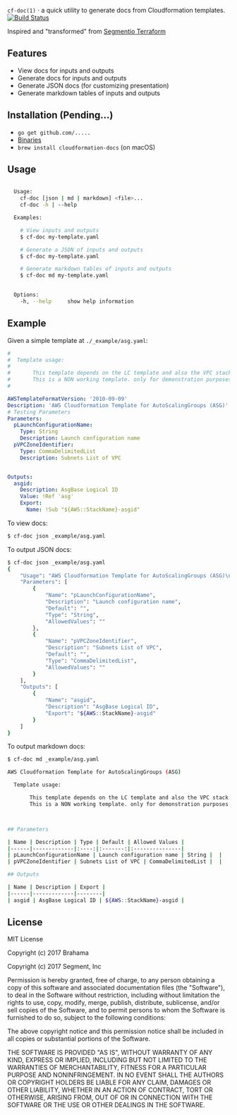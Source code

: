 
  `cf-doc(1)` &sdot; a quick utility to generate docs from Cloudformation templates. [![Build Status](https://travis-ci.org/brahama/cf-doc.svg?branch=dev)](https://travis-ci.org/brahama/cf-doc)

  Inspired and "transformed" from [Segmentio Terraform](https://github.com/segmentio/terraform-docs)  


## Features

  - View docs for inputs and outputs
  - Generate docs for inputs and outputs
  - Generate JSON docs (for customizing presentation)
  - Generate markdown tables of inputs and outputs

## Installation (Pending...)

  - `go get github.com/.....`
  - [Binaries](https://github.com/......)
  - `brew install cloudformation-docs` (on macOS)

## Usage

```bash

  Usage:
    cf-doc [json | md | markdown] <file>...
    cf-doc -h | --help

  Examples:

    # View inputs and outputs
    $ cf-doc my-template.yaml

    # Generate a JSON of inputs and outputs
    $ cf-doc my-template.yaml

    # Generate markdown tables of inputs and outputs
    $ cf-doc md my-template.yaml

    
  Options:
    -h, --help     show help information

```

## Example

Given a simple template at `./_example/asg.yaml`:

```yaml
#
#  Template usage:
# 
#       This template depends on the LC template and also the VPC stack.
#       This is a NON working template. only for demonstration purposes for cf-doc
#

AWSTemplateFormatVersion: '2010-09-09'
Description: 'AWS Cloudformation Template for AutoScalingGroups (ASG)'
# Testing Parameters
Parameters:
  pLaunchConfigurationName:
    Type: String
    Description: Launch configuration name
  pVPCZoneIdentifier:
    Type: CommaDelimitedList
    Description: Subnets List of VPC


Outputs:
  asgid:
    Description: AsgBase Logical ID
    Value: !Ref 'asg'
    Export:
      Name: !Sub "${AWS::StackName}-asgid"


```

To view docs:

```bash
$ cf-doc json _example/asg.yaml
```

To output JSON docs:

```bash
$ cf-doc json _example/asg.yaml
{
    "Usage": "AWS Cloudformation Template for AutoScalingGroups (ASG)\n\n  Template usage:\n \n       This template depends on the LC template and also the VPC stack.\n       This is a NON working template. only for demonstration purposes for cf-doc\n\n",
    "Parameters": [
        {
            "Name": "pLaunchConfigurationName",
            "Description": "Launch configuration name",
            "Default": "",
            "Type": "String",
            "AllowedValues": ""
        },
        {
            "Name": "pVPCZoneIdentifier",
            "Description": "Subnets List of VPC",
            "Default": "",
            "Type": "CommaDelimitedList",
            "AllowedValues": ""
        }
    ],
    "Outputs": [
        {
            "Name": "asgid",
            "Description": "AsgBase Logical ID",
            "Export": "${AWS::StackName}-asgid"
        }
    ]
}
```

To output markdown docs:

```bash
$ cf-doc md _example/asg.yaml

AWS Cloudformation Template for AutoScalingGroups (ASG)

  Template usage:

       This template depends on the LC template and also the VPC stack.
       This is a NON working template. only for demonstration purposes for cf-doc



## Parameters

| Name | Description | Type | Default | Allowed Values |
|------|-------------|:----:|:-------:|:---------------|
| pLaunchConfigurationName | Launch configuration name | String |  |  |
| pVPCZoneIdentifier | Subnets List of VPC | CommaDelimitedList |  |  |

## Outputs

| Name | Description | Export |
|------|-------------|--------|
| asgid | AsgBase Logical ID | ${AWS::StackName}-asgid |

```

## License

MIT License

Copyright (c) 2017 Brahama

Copyright (c) 2017 Segment, Inc

Permission is hereby granted, free of charge, to any person obtaining a copy
of this software and associated documentation files (the "Software"), to deal
in the Software without restriction, including without limitation the rights
to use, copy, modify, merge, publish, distribute, sublicense, and/or sell
copies of the Software, and to permit persons to whom the Software is
furnished to do so, subject to the following conditions:

The above copyright notice and this permission notice shall be included in all
copies or substantial portions of the Software.

THE SOFTWARE IS PROVIDED "AS IS", WITHOUT WARRANTY OF ANY KIND, EXPRESS OR
IMPLIED, INCLUDING BUT NOT LIMITED TO THE WARRANTIES OF MERCHANTABILITY,
FITNESS FOR A PARTICULAR PURPOSE AND NONINFRINGEMENT. IN NO EVENT SHALL THE
AUTHORS OR COPYRIGHT HOLDERS BE LIABLE FOR ANY CLAIM, DAMAGES OR OTHER
LIABILITY, WHETHER IN AN ACTION OF CONTRACT, TORT OR OTHERWISE, ARISING FROM,
OUT OF OR IN CONNECTION WITH THE SOFTWARE OR THE USE OR OTHER DEALINGS IN THE
SOFTWARE.
